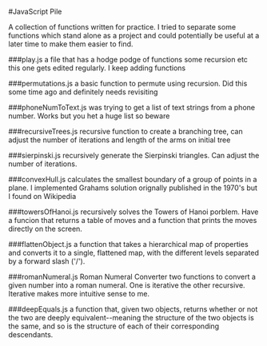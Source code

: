 #JavaScript Pile

A collection of functions written for practice. I tried to separate some
functions which stand alone as a project and could potentially be useful
at a later time to make them easier to find.


###play.js
a file that has a hodge podge of functions some recursion etc	this one gets edited regularly.  I keep adding functions

###permutations.js
a basic function to permute using recursion.  Did this some time	ago and definitely needs revisiting

###phoneNumToText.js
was trying to get a list of text strings from a phone	number.  Works but you het a huge list so beware

###recursiveTrees.js
recursive function to create a branching tree, can adjust the number of iterations and length of the arms on initial tree

###sierpinski.js
recursively generate the Sierpinski triangles.  Can adjust the number of iterations.

###convexHull.js
calculates the smallest boundary of a group of points in a plane.  I implemented Grahams solution orignally published in  the 1970's but I found on Wikipedia

###towersOfHanoi.js
recursively solves the Towers of Hanoi porblem.  Have a funcion that returns a table of moves and a function that prints the moves directly on the screen.

###flattenObject.js
a function that takes a hierarchical map of properties and converts it to a single, flattened map, with the different levels separated by a forward slash ('/').

###romanNumeral.js
Roman Numeral Converter
two functions to convert a given number into a roman numeral. One is iterative the other recursive.  Iterative makes more intuitive sense to me.

###deepEquals.js
a function that, given two objects, returns whether or not the two are deeply equivalent--meaning the structure of the two objects is the same, and so is the structure of each of their corresponding descendants.